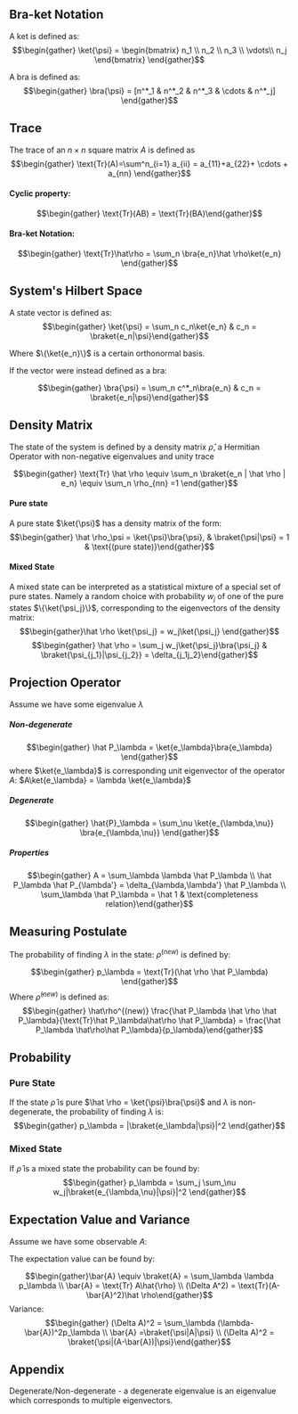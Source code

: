 ## Bra-ket Notation
A ket is defined as:
$$\begin{gather} \ket{\psi} = \begin{bmatrix} n_1 \\ n_2 \\ n_3 \\ \vdots\\ n_j \end{bmatrix}  \end{gather}$$

A bra is defined as: 
$$\begin{gather} \bra{\psi} = [n^*_1 & n^*_2 & n^*_3 & \cdots & n^*_j] \end{gather}$$

## Trace
The trace of an $n \times n$ square matrix $A$ is defined as 
$$\begin{gather} \text{Tr}(A)=\sum^n_{i=1} a_{ii} = a_{11}+a_{22}+ \cdots + a_{nn} \end{gather}$$
#### Cyclic property:
$$\begin{gather} \text{Tr}(AB) = \text{Tr}(BA)\end{gather}$$
#### Bra-ket Notation:

$$\begin{gather} \text{Tr}\hat\rho = \sum_n \bra{e_n}\hat \rho\ket{e_n} \end{gather}$$


## System's Hilbert Space
A state vector is defined as: 
$$\begin{gather} \ket{\psi} = \sum_n c_n\ket{e_n} & c_n = \braket{e_n|\psi}\end{gather}$$

Where $\{\ket{e_n}\}$ is a certain orthonormal basis.

If the vector were instead defined as a bra:

$$\begin{gather} \bra{\psi} = \sum_n c^*_n\bra{e_n} & c_n = \braket{e_n|\psi}\end{gather}$$
## Density Matrix
The state of the system is defined by a density matrix $\hat \rho$, a Hermitian Operator with non-negative eigenvalues and unity trace

$$\begin{gather} \text{Tr} \hat \rho \equiv \sum_n \braket{e_n | \hat \rho | e_n} \equiv \sum_n \rho_{nn} =1 \end{gather}$$
#### Pure state
A pure state $\ket{\psi}$ has a density matrix of the form:
$$\begin{gather} \hat \rho_\psi = \ket{\psi}\bra{\psi}, & \braket{\psi|\psi} = 1 & \text{(pure state)}\end{gather}$$

#### Mixed State
A mixed state can be interpreted as a statistical mixture of a special set of pure states. Namely a random choice with probability $w_j$ of one of the pure states $\{\ket{\psi_j}\}$, corresponding  to the eigenvectors of the density matrix: 
$$\begin{gather}\hat \rho \ket{\psi_j} = w_j\ket{\psi_j} \end{gather}$$
$$\begin{gather} \hat \rho = \sum_j w_j\ket{\psi_j}\bra{\psi_j} & \braket{\psi_{j_1}|\psi_{j_2}} = \delta_{j_1j_2}\end{gather}$$
## Projection Operator
Assume we have some eigenvalue $\lambda$

##### Non-degenerate
$$\begin{gather} \hat P_\lambda = \ket{e_\lambda}\bra{e_\lambda} \end{gather}$$
where $\ket{e_\lambda}$ is corresponding unit eigenvector of the operator $A$: $A\ket{e_\lambda} = \lambda \ket{e_\lambda}$ 

##### Degenerate 

$$\begin{gather} \hat{P}_\lambda = \sum_\nu \ket{e_{\lambda,\nu}} \bra{e_{\lambda,\nu}} \end{gather}$$

##### Properties
$$\begin{gather} A = \sum_\lambda \lambda \hat P_\lambda \\ \hat P_\lambda \hat P_{\lambda'} = \delta_{\lambda,\lambda'} \hat P_\lambda \\ \sum_\lambda \hat P_\lambda = \hat 1 & \text{completeness relation}\end{gather}$$

## Measuring Postulate
The probability of finding $\lambda$ in the state: $\rho^{(new)}$ is defined by: 

$$\begin{gather} p_\lambda = \text{Tr}(\hat \rho \hat P_\lambda) \end{gather}$$
Where $\hat \rho^{(new)}$ is defined as:
$$\begin{gather} \hat\rho^{(new)} \frac{\hat P_\lambda \hat \rho \hat P_\lambda}{\text{Tr}\hat P_\lambda\hat\rho \hat P_\lambda} 
 = \frac{\hat P_\lambda \hat\rho\hat P_\lambda}{p_\lambda}\end{gather}$$
 ## Probability

### Pure State
 If the state $\hat \rho$ is pure $\hat \rho = \ket{\psi}\bra{\psi}$ and $\lambda$ is non-degenerate, the probability of finding $\lambda$ is: 
 $$\begin{gather} p_\lambda = |\braket{e_\lambda|\psi}|^2 \end{gather}$$
### Mixed State
If $\hat \rho$ is a mixed state the probability can be found by:
 $$\begin{gather} p_\lambda = \sum_j \sum_\nu w_j|\braket{e_{\lambda,\nu}|\psi}|^2 \end{gather}$$
## Expectation Value and Variance
Assume we have some observable $A$:

The expectation value can be found by: 

$$\begin{gather}\bar{A} \equiv \braket{A} = \sum_\lambda \lambda p_\lambda \\ \bar{A} = \text{Tr} A\hat{\rho} \\ (\Delta A^2) = \text{Tr}(A-\bar{A}^2)\hat \rho\end{gather}$$
Variance: 
$$\begin{gather} (\Delta A)^2 = \sum_\lambda (\lambda-\bar{A})^2p_\lambda \\ \bar{A} =\braket{\psi|A|\psi} \\ (\Delta A)^2 = \braket{\psi|(A-\bar{A})|\psi}\end{gather}$$
 ## Appendix 
 Degenerate/Non-degenerate - a degenerate eigenvalue is an eigenvalue which corresponds to multiple eigenvectors. 